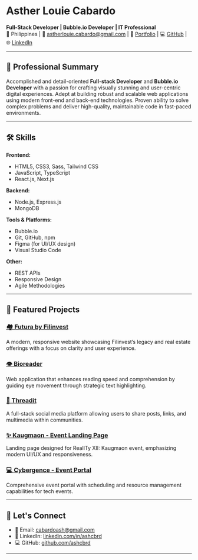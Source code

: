 # Asther Louie Cabardo

**Full-Stack Developer | Bubble.io Developer | IT Professional**  
📍 Philippines | 📧 astherlouie.cabardo@gmail.com | 🔗 [Portfolio](https://www.ashcbrd.dev) | 💻 [GitHub](https://github.com/ashcbrd) | 🌐 [LinkedIn](https://www.linkedin.com/in/ashcbrd/)

---

## 💼 Professional Summary

Accomplished and detail-oriented **Full-stack Developer** and **Bubble.io Developer** with a passion for crafting visually stunning and user-centric digital experiences. Adept at building robust and scalable web applications using modern front-end and back-end technologies. Proven ability to solve complex problems and deliver high-quality, maintainable code in fast-paced environments.

---

## 🛠️ Skills

**Frontend:**
- HTML5, CSS3, Sass, Tailwind CSS
- JavaScript, TypeScript
- React.js, Next.js

**Backend:**
- Node.js, Express.js
- MongoDB

**Tools & Platforms:**
- Bubble.io
- Git, GitHub, npm
- Figma (for UI/UX design)
- Visual Studio Code

**Other:**
- REST APIs
- Responsive Design
- Agile Methodologies

---

## 📌 Featured Projects

### [🏘️ Futura by Filinvest](https://github.com/ashcbrd/filinvestland)
A modern, responsive website showcasing Filinvest’s legacy and real estate offerings with a focus on clarity and user experience.

### [👁️ Bioreader](https://github.com/ashcbrd/bionic-reading)
Web application that enhances reading speed and comprehension by guiding eye movement through strategic text highlighting.

### [🧵 Threadit](https://github.com/ashcbrd/threadit)
A full-stack social media platform allowing users to share posts, links, and multimedia within communities.

### [✨ Kaugmaon - Event Landing Page](https://github.com/Blankeos/akwe-landing)
Landing page designed for RealITy XII: Kaugmaon event, emphasizing modern UI/UX and responsiveness.

### [💻 Cybergence - Event Portal](https://github.com/Blankeos/kaugmaon)
Comprehensive event portal with scheduling and resource management capabilities for tech events.

---

## 🤝 Let's Connect

- 📧 Email: [cabardoash@gmail.com](mailto:cabardoash@gmail.com)
- 🔗 LinkedIn: [linkedin.com/in/ashcbrd](https://www.linkedin.com/in/ashcbrd)
- 💻 GitHub: [github.com/ashcbrd](https://github.com/ashcbrd)

---


